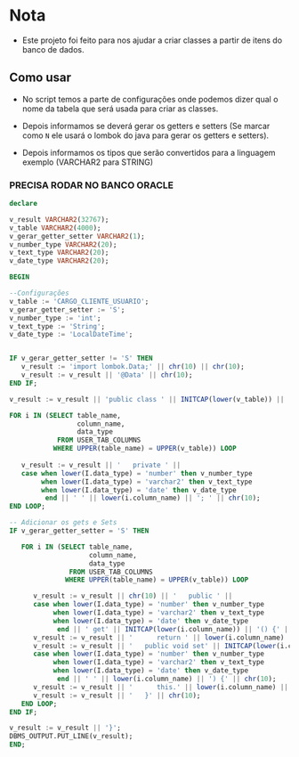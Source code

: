 # Nota
- Este projeto foi feito para nos ajudar a criar classes a partir de itens do banco de dados.

## Como usar
- No script temos a parte de configurações onde podemos dizer qual o nome da tabela que será usada para criar as classes.

- Depois informamos se deverá gerar os getters e setters (Se marcar como `N` ele usará o lombok do java para gerar os getters e setters).

- Depois informamos os tipos que serão convertidos para a linguagem exemplo (VARCHAR2 para STRING)

### PRECISA RODAR NO BANCO ORACLE


```sql
declare 

v_result VARCHAR2(32767);
v_table VARCHAR2(4000);
v_gerar_getter_setter VARCHAR2(1);
v_number_type VARCHAR2(20);
v_text_type VARCHAR2(20);
v_date_type VARCHAR2(20);

BEGIN 

--Configurações
v_table := 'CARGO_CLIENTE_USUARIO';
v_gerar_getter_setter := 'S';
v_number_type := 'int';
v_text_type := 'String';
v_date_type := 'LocalDateTime';


IF v_gerar_getter_setter != 'S' THEN
   v_result := 'import lombok.Data;' || chr(10) || chr(10);
   v_result := v_result || '@Data' || chr(10);
END IF;

v_result := v_result || 'public class ' || INITCAP(lower(v_table)) || ' {' || chr(10);

FOR i IN (SELECT table_name,
                 column_name,
                 data_type
            FROM USER_TAB_COLUMNS
           WHERE UPPER(table_name) = UPPER(v_table)) LOOP 
           
   v_result := v_result || '   private ' || 
   case when lower(I.data_type) = 'number' then v_number_type
        when lower(I.data_type) = 'varchar2' then v_text_type
        when lower(I.data_type) = 'date' then v_date_type
         end || ' ' || lower(i.column_name) || '; ' || chr(10);
END LOOP;

-- Adicionar os gets e Sets
IF v_gerar_getter_setter = 'S' THEN 

   FOR i IN (SELECT table_name,
                    column_name,
                    data_type
               FROM USER_TAB_COLUMNS
              WHERE UPPER(table_name) = UPPER(v_table)) LOOP 

      v_result := v_result || chr(10) || '   public ' || 
      case when lower(I.data_type) = 'number' then v_number_type
           when lower(I.data_type) = 'varchar2' then v_text_type
           when lower(I.data_type) = 'date' then v_date_type
            end || ' get' || INITCAP(lower(i.column_name)) || '() {' || chr(10);
      v_result := v_result || '      return ' || lower(i.column_name) || ';' || chr(10) || '   }' || chr(10);
      v_result := v_result || '   public void set' || INITCAP(lower(i.column_name)) || '(' || 
      case when lower(I.data_type) = 'number' then v_number_type
           when lower(I.data_type) = 'varchar2' then v_text_type
           when lower(I.data_type) = 'date' then v_date_type
            end || ' ' || lower(i.column_name) || ') {' || chr(10);
      v_result := v_result || '      this.' || lower(i.column_name) || ' = ' || lower(i.column_name) || ';' || chr(10);
      v_result := v_result || '   }' || chr(10);
   END LOOP;
END IF;

v_result := v_result || '}';
DBMS_OUTPUT.PUT_LINE(v_result);
END;
```